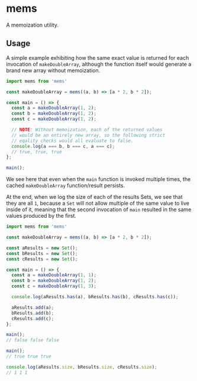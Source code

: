 # mems

A memoization utility.

## Usage

A simple example exhibiting how the same exact value is returned
for each invocation of `makeDoubleArray`, although the function
itself would generate a brand new array without memoization.

```js
import mems from 'mems'

const makeDoubleArray = mems((a, b) => [a * 2, b * 2]);

const main = () => {
  const a = makeDoubleArray(1, 2);
  const b = makeDoubleArray(1, 2);
  const c = makeDoubleArray(1, 2);

  // NOTE: Without memoization, each of the returned values
  // would be an entirely new array, so the following strict
  // eqality checks would all evaluate to false.
  console.log(a === b, b === c, a === c);
  // true, true, true
};

main();
```

We see here that even when the `main` function is invoked
multiple times, the cached `makeDoubleArray` function/result
persists.

At the end, when we log the size of each of the results Sets,
we see that they are all `1`, because a `Set` will not allow multiple
of the same value to live inside of it, meaning that the second
invocation of `main` resulted in the same values produced by the
first.

```js
import mems from 'mems'

const makeDoubleArray = mems((a, b) => [a * 2, b * 2]);

const aResults = new Set();
const bResults = new Set();
const cResults = new Set();

const main = () => {
  const a = makeDoubleArray(1, 1);
  const b = makeDoubleArray(1, 2);
  const c = makeDoubleArray(1, 3);

  console.log(aResults.has(a), bResults.has(b), cResults.has(c));

  aResults.add(a);
  bResults.add(b);
  cResults.add(c);
};

main();
// false false false

main();
// true true true

console.log(aResults.size, bResults.size, cResults.size);
// 1 1 1
```